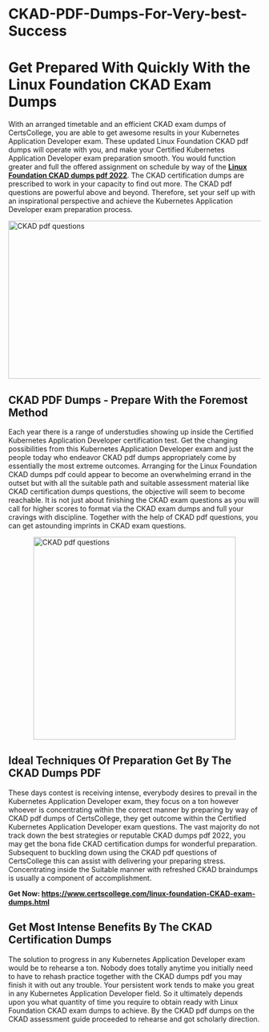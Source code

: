 # CKAD-PDF-Dumps-For-Very-best-Success<h1><strong>Get Prepared With Quickly With the Linux Foundation CKAD Exam Dumps&nbsp;</strong></h1>
<p><span style="font-weight: 400;">With an arranged timetable and an efficient  CKAD exam dumps of CertsCollege, you are able to get awesome results in your Kubernetes Application Developer exam. These updated Linux Foundation CKAD pdf dumps will operate with you, and make your Certified Kubernetes Application Developer exam preparation smooth. You would function greater and full the offered assignment on schedule by way of the <strong><a href="https://www.certscollege.com/linux-foundation-CKAD-exam-dumps.html">Linux Foundation CKAD dumps pdf 2022</a></strong>. The CKAD certification dumps are prescribed to work in your capacity to find out more. The  CKAD pdf questions are powerful above and beyond. Therefore, set your self up with an inspirational perspective and achieve the Kubernetes Application Developer exam preparation process.&nbsp;</span></p>
<p><span style="font-weight: 400;"><img style="display: block; margin-left: auto; margin-right: auto;" src="https://i.ibb.co/CPDK3ps/Yellow-and-Blue-Initiative-Blog-Banner.png" alt="CKAD pdf questions" width="559" height="315" /></span></p>
<h2><strong>CKAD PDF Dumps - Prepare With the Foremost Method</strong></h2>
<p><span style="font-weight: 400;">Each year there is a range of understudies showing up inside the Certified Kubernetes Application Developer certification test. Get the changing possibilities from this Kubernetes Application Developer exam and just the people today who endeavor CKAD pdf dumps appropriately come by essentially the most extreme outcomes. Arranging for the Linux Foundation CKAD dumps pdf could appear to become an overwhelming errand in the outset but with all the suitable path and suitable assessment material like CKAD certification dumps questions, the objective will seem to become reachable. It is not just about finishing the CKAD exam questions as you will call for higher scores to format via the CKAD exam dumps and full your cravings with discipline. Together with the help of CKAD pdf questions, you can get astounding imprints in CKAD exam questions.</span></p>
<p><span style="font-weight: 400;"><a href="https://tinyurl.com/yd72omo4"><img style="display: block; margin-left: auto; margin-right: auto;" src="https://i.ibb.co/9tMrhdY/Teacher-Appreciation-Invitation.png" alt="CKAD pdf questions " width="404" height="404" /></a></span></p>
<h2><strong>Ideal Techniques Of Preparation Get By The CKAD Dumps PDF</strong></h2>
<p><span style="font-weight: 400;">These days contest is receiving intense, everybody desires to prevail in the Kubernetes Application Developer exam, they focus on a ton however whoever is concentrating within the correct manner by preparing by way of CKAD pdf dumps of CertsCollege, they get outcome within the Certified Kubernetes Application Developer exam questions. The vast majority do not track down the best strategies or reputable CKAD dumps pdf 2022, you may get the bona fide CKAD certification dumps for wonderful preparation. Subsequent to buckling down using the  CKAD pdf questions of CertsCollege this can assist with delivering your preparing stress. Concentrating inside the Suitable manner with refreshed CKAD braindumps is usually a component of accomplishment.</span></p>
<p><span style="font-weight: 400;"><strong>Get Now: <a href="https://www.certscollege.com/linux-foundation-CKAD-exam-dumps.html">https://www.certscollege.com/linux-foundation-CKAD-exam-dumps.html</a></strong></span></p>
<h2><strong>Get Most Intense Benefits By The CKAD Certification Dumps</strong></h2>
<p><span style="font-weight: 400;">The solution to progress in any Kubernetes Application Developer exam would be to rehearse a ton. Nobody does totally anytime you initially need to have to rehash practice together with the CKAD dumps pdf you may finish it with out any trouble. Your persistent work tends to make you great in any Kubernetes Application Developer field. So it ultimately depends upon you what quantity of time you require to obtain ready with Linux Foundation CKAD exam dumps to achieve. By the CKAD pdf dumps on the CKAD assessment guide proceeded to rehearse and got scholarly direction.</span></p>

